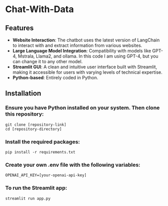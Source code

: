 # Chat-With-Data

## Features

- **Website Interaction**: The chatbot uses the latest version of LangChain to interact with and extract information from various websites.
- **Large Language Model Integration**: Compatibility with models like GPT-4, Mstrala, Llama2, and ollama. In this code I am using GPT-4, but you can change it to any other model.
- **Streamlit GUI**: A clean and intuitive user interface built with Streamlit, making it accessible for users with varying levels of technical expertise.
- **Python-based**: Entirely coded in Python.

## Installation

### Ensure you have Python installed on your system. Then clone this repository:
```console
git clone [repository-link]
cd [repository-directory]
```
### Install the required packages:
```console
pip install -r requirements.txt
```
### Create your own .env file with the following variables:
```console
OPENAI_API_KEY=[your-openai-api-key]
```
### To run the Streamlit app:
```console
streamlit run app.py
```
